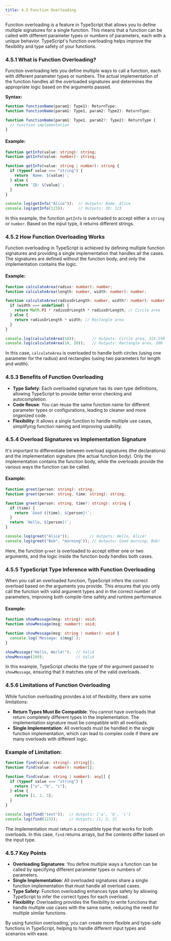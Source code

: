 ```yaml
---
title: 4.5 Function Overloading
---
```


Function overloading is a feature in TypeScript that allows you to define multiple signatures for a single function. This means that a function can be called with different parameter types or numbers of parameters, each with a unique behavior. TypeScript's function overloading helps improve the flexibility and type safety of your functions.

### 4.5.1 What is Function Overloading?

Function overloading lets you define multiple ways to call a function, each with different parameter types or numbers. The actual implementation of the function handles all the overloaded signatures and determines the appropriate logic based on the arguments passed.

**Syntax:**
```typescript
function functionName(param1: Type1): ReturnType;
function functionName(param1: Type1, param2: Type2): ReturnType;

function functionName(param1: Type1, param2?: Type2): ReturnType {
  // function implementation
}
```

#### Example:
```typescript
function getInfo(value: string): string;
function getInfo(value: number): string;

function getInfo(value: string | number): string {
  if (typeof value === "string") {
    return `Name: ${value}`;
  } else {
    return `ID: ${value}`;
  }
}

console.log(getInfo("Alice"));  // Outputs: Name: Alice
console.log(getInfo(123));      // Outputs: ID: 123
```

In this example, the function `getInfo` is overloaded to accept either a `string` or `number`. Based on the input type, it returns different strings.

### 4.5.2 How Function Overloading Works

Function overloading in TypeScript is achieved by defining multiple function signatures and providing a single implementation that handles all the cases. The signatures are defined without the function body, and only the implementation contains the logic.

#### Example:
```typescript
function calculateArea(radius: number): number;
function calculateArea(length: number, width: number): number;

function calculateArea(radiusOrLength: number, width?: number): number {
  if (width === undefined) {
    return Math.PI * radiusOrLength * radiusOrLength; // Circle area
  } else {
    return radiusOrLength * width; // Rectangle area
  }
}

console.log(calculateArea(10));       // Outputs: Circle area, 314.159...
console.log(calculateArea(10, 20));   // Outputs: Rectangle area, 200
```

In this case, `calculateArea` is overloaded to handle both circles (using one parameter for the radius) and rectangles (using two parameters for length and width).

### 4.5.3 Benefits of Function Overloading

- **Type Safety**: Each overloaded signature has its own type definitions, allowing TypeScript to provide better error checking and autocompletion.
- **Code Reuse**: You can reuse the same function name for different parameter types or configurations, leading to cleaner and more organized code.
- **Flexibility**: It allows a single function to handle multiple use cases, simplifying function naming and improving usability.

### 4.5.4 Overload Signatures vs Implementation Signature

It's important to differentiate between overload signatures (the declarations) and the implementation signature (the actual function body). Only the implementation contains the function body, while the overloads provide the various ways the function can be called.

#### Example:
```typescript
function greet(person: string): string;
function greet(person: string, time: string): string;

function greet(person: string, time?: string): string {
  if (time) {
    return `Good ${time}, ${person}!`;
  }
  return `Hello, ${person}!`;
}

console.log(greet("Alice"));         // Outputs: Hello, Alice!
console.log(greet("Bob", "morning")); // Outputs: Good morning, Bob!
```

Here, the function `greet` is overloaded to accept either one or two arguments, and the logic inside the function body handles both cases.

### 4.5.5 TypeScript Type Inference with Function Overloading

When you call an overloaded function, TypeScript infers the correct overload based on the arguments you provide. This ensures that you only call the function with valid argument types and in the correct number of parameters, improving both compile-time safety and runtime performance.

#### Example:
```typescript
function showMessage(msg: string): void;
function showMessage(msg: number): void;

function showMessage(msg: string | number): void {
  console.log(`Message: ${msg}`);
}

showMessage("Hello, World!");  // Valid
showMessage(100);              // Valid
```

In this example, TypeScript checks the type of the argument passed to `showMessage`, ensuring that it matches one of the valid overloads.

### 4.5.6 Limitations of Function Overloading

While function overloading provides a lot of flexibility, there are some limitations:

- **Return Types Must Be Compatible**: You cannot have overloads that return completely different types in the implementation. The implementation signature must be compatible with all overloads.
- **Single Implementation**: All overloads must be handled in the single function implementation, which can lead to complex code if there are many overloads with different logic.

### Example of Limitation:
```typescript
function find(value: string): string[];
function find(value: number): number[];

function find(value: string | number): any[] {
  if (typeof value === "string") {
    return ["a", "b", "c"];
  } else {
    return [1, 2, 3];
  }
}

console.log(find("text"));  // Outputs: ['a', 'b', 'c']
console.log(find(123));     // Outputs: [1, 2, 3]
```

The implementation must return a compatible type that works for both overloads. In this case, `find` returns arrays, but the contents differ based on the input type.

### 4.5.7 Key Points

- **Overloading Signatures**: You define multiple ways a function can be called by specifying different parameter types or numbers of parameters.
- **Single Implementation**: All overloaded signatures share a single function implementation that must handle all overload cases.
- **Type Safety**: Function overloading enhances type safety by allowing TypeScript to infer the correct types for each overload.
- **Flexibility**: Overloading provides the flexibility to write functions that handle multiple use cases with the same name, reducing the need for multiple similar functions.

By using function overloading, you can create more flexible and type-safe functions in TypeScript, helping to handle different input types and scenarios with ease.